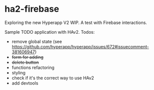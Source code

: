 # ha2-firebase
Exploring the new Hyperapp V2 WIP. A test with Firebase interactions.


Sample TODO application with HAv2. Todos:

* remove global state (see https://github.com/hyperapp/hyperapp/issues/672#issuecomment-381606947)
* ~~form for adding~~
* ~~delete button~~
* functions refactoring
* styling
* check if it's the correct way to use HAv2
* add devtools